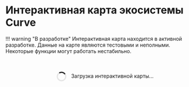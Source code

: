 # Интерактивная карта экосистемы Curve

!!! warning "В разработке"
    Интерактивная карта находится в активной разработке. Данные на карте являются тестовыми и неполными. Некоторые функции могут работать нестабильно.

<div class="ecosystem-container">
  <div id="ecosystem-map" style="width: 100%; background: var(--md-default-bg-color--lighter); border-radius: 8px; padding: 20px; margin: 0; min-height: 600px;">
    <p style="text-align: center; color: var(--md-default-fg-color--lighter);">
      <span class="loading-spinner"></span>
      Загрузка интерактивной карты...
    </p>
  </div>
  <div class="ecosystem-controls-wrapper">
    <div class="ecosystem-controls-row"></div>
  </div>
</div>

<style>
/* Main container */
.ecosystem-container {
  width: 100%;
  margin: 0 auto;
}

/* Ecosystem map container */
#ecosystem-map {
  position: relative;
  background: linear-gradient(135deg, 
    var(--md-default-bg-color) 0%, 
    var(--md-default-bg-color--lighter) 50%, 
    var(--md-default-bg-color--light) 100%);
  min-height: 600px;
}

/* Controls wrapper below map */
.ecosystem-controls-wrapper {
  margin-top: 20px;
  width: 100%;
}

.ecosystem-controls-row {
  display: flex;
  gap: 20px;
  flex-wrap: wrap;
  justify-content: center;
  align-items: flex-start;
}

/* Controls */
.ecosystem-controls {
  background: rgba(255, 255, 255, 0.05);
  backdrop-filter: blur(10px);
  padding: 12px 20px;
  border-radius: 12px;
  box-shadow: 0 4px 16px rgba(0, 0, 0, 0.1);
  border: 1px solid rgba(255, 255, 255, 0.1);
  display: flex;
  gap: 10px;
  align-items: center;
}

.ecosystem-controls h3 {
  margin: 0;
  margin-right: 10px;
  font-size: 14px;
  color: var(--md-default-fg-color);
  font-weight: 500;
}

.ecosystem-controls button {
  padding: 6px 14px;
  background: var(--md-primary-fg-color);
  color: white;
  border: none;
  border-radius: 6px;
  cursor: pointer;
  font-size: 12px;
  transition: all 0.2s ease;
  white-space: nowrap;
  display: inline-flex;
  align-items: center;
  gap: 5px;
}

.ecosystem-controls button:hover {
  transform: translateY(-1px);
  box-shadow: 0 2px 8px rgba(0, 0, 0, 0.2);
  background: var(--md-primary-fg-color--light);
}

/* Legend */
.ecosystem-legend {
  background: rgba(255, 255, 255, 0.05);
  backdrop-filter: blur(10px);
  padding: 12px 20px;
  border-radius: 12px;
  box-shadow: 0 4px 16px rgba(0, 0, 0, 0.1);
  border: 1px solid rgba(255, 255, 255, 0.1);
}

.ecosystem-legend h3 {
  margin: 0 0 8px 0;
  font-size: 14px;
  color: var(--md-default-fg-color);
  font-weight: 500;
}

.legend-items {
  display: flex;
  gap: 20px;
  flex-wrap: wrap;
}

.legend-item {
  display: flex;
  align-items: center;
  font-size: 12px;
  color: var(--md-default-fg-color);
}

.legend-dot {
  width: 10px;
  height: 10px;
  border-radius: 50%;
  margin-right: 6px;
  box-shadow: 0 0 3px rgba(0, 0, 0, 0.2);
}

/* Dark theme adjustments */
[data-md-color-scheme="slate"] .ecosystem-controls,
[data-md-color-scheme="slate"] .ecosystem-legend,
[data-md-color-scheme="curve-chad"] .ecosystem-controls,
[data-md-color-scheme="curve-chad"] .ecosystem-legend {
  background: rgba(0, 0, 0, 0.3);
  border-color: rgba(255, 255, 255, 0.1);
}

[data-md-color-scheme="slate"] .ecosystem-controls button,
[data-md-color-scheme="curve-chad"] .ecosystem-controls button {
  background: rgba(255, 255, 255, 0.1);
  color: var(--md-default-fg-color);
}

[data-md-color-scheme="slate"] .ecosystem-controls button:hover,
[data-md-color-scheme="curve-chad"] .ecosystem-controls button:hover {
  background: rgba(255, 255, 255, 0.2);
}

/* Loading spinner */
.loading-spinner {
  display: inline-block;
  width: 20px;
  height: 20px;
  border: 3px solid rgba(0, 0, 0, 0.1);
  border-top-color: var(--md-primary-fg-color);
  border-radius: 50%;
  animation: spin 1s linear infinite;
  margin-right: 10px;
  vertical-align: middle;
}

@keyframes spin {
  to { transform: rotate(360deg); }
}

/* Tooltip styles */
.ecosystem-tooltip {
  position: absolute;
  background: rgba(0, 0, 0, 0.9);
  color: white;
  padding: 12px;
  border-radius: 8px;
  pointer-events: none;
  opacity: 0;
  transition: opacity 0.2s;
  font-size: 13px;
  max-width: 250px;
  z-index: 1000;
  box-shadow: 0 4px 16px rgba(0, 0, 0, 0.3);
}

.ecosystem-tooltip h4 {
  margin: 0 0 8px 0;
  color: #fff;
  font-size: 14px;
}

.ecosystem-tooltip p {
  margin: 4px 0;
  line-height: 1.4;
}

/* Node and link styles */
.node {
  cursor: pointer;
}

.node circle {
  transition: r 0.2s ease;
}

.node:hover {
  filter: brightness(1.2);
}

/* Fullscreen mode styles */
.ecosystem-container:fullscreen {
  padding: 20px;
  overflow: hidden;
}

.ecosystem-container:fullscreen .ecosystem-controls-wrapper {
  position: fixed;
  bottom: 20px;
  left: 50%;
  transform: translateX(-50%);
  z-index: 10000;
  margin-top: 0;
}

.ecosystem-container:fullscreen #ecosystem-map {
  margin-bottom: 0;
}

/* Responsive */
@media screen and (max-width: 768px) {
  .ecosystem-controls-row {
    flex-direction: column;
    align-items: stretch;
  }
  
  .ecosystem-controls {
    flex-direction: column;
    align-items: flex-start;
  }
  
  .ecosystem-controls h3 {
    margin-bottom: 8px;
  }
  
  .ecosystem-controls button {
    width: 100%;
    justify-content: center;
  }
  
  .legend-items {
    flex-direction: column;
    gap: 8px;
  }
  
  .ecosystem-container:fullscreen .ecosystem-controls-wrapper {
    left: 20px;
    right: 20px;
    transform: none;
  }
}
</style>
